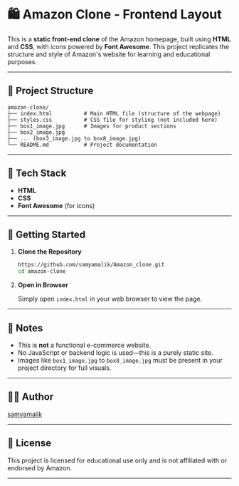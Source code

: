

# 🛍️ Amazon Clone - Frontend Layout

This is a **static front-end clone** of the Amazon homepage, built using **HTML** and **CSS**, with icons powered by **Font Awesome**. This project replicates the structure and style of Amazon's website for learning and educational purposes.

---


## 📁 Project Structure

```plaintext
amazon-clone/
├── index.html          # Main HTML file (structure of the webpage)
├── styles.css          # CSS file for styling (not included here)
├── box1_image.jpg      # Images for product sections
├── box2_image.jpg
├── ... (box3_image.jpg to box8_image.jpg)
└── README.md           # Project documentation
```

---

## 🧰 Tech Stack

- **HTML**
- **CSS**
- **Font Awesome** (for icons)

---

## 🚀 Getting Started

1. **Clone the Repository**

   ```bash
   https://github.com/samyamalik/Amazon_clone.git
   cd amazon-clone
   ```

2. **Open in Browser**

   Simply open `index.html` in your web browser to view the page.

---


## 📝 Notes

- This is **not** a functional e-commerce website.
- No JavaScript or backend logic is used—this is a purely static site.
- Images like `box1_image.jpg` to `box8_image.jpg` must be present in your project directory for full visuals.

---



## 🧑‍💻 Author
[samyamalik](https://github.com/samyamalik)

---

## 📄 License

This project is licensed for educational use only and is not affiliated with or endorsed by Amazon.

---
